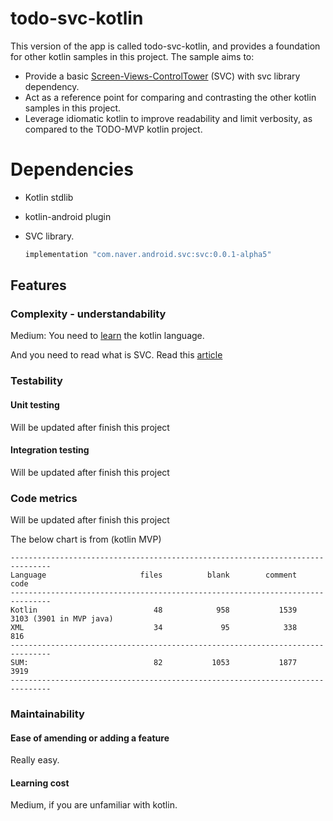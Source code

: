 # todo-svc-kotlin

This version of the app is called todo-svc-kotlin, and provides a foundation for other kotlin samples in this project. The sample aims to:

* Provide a basic [Screen-Views-ControlTower](https://medium.com/@bansooknam/svc-the-better-pattern-against-mvp-66e6d342a23f) (SVC) with svc library dependency.
* Act as a reference point for comparing and contrasting the other kotlin samples in this project.
* Leverage idiomatic kotlin to improve readability and limit verbosity, as compared to the TODO-MVP kotlin project.

# Dependencies
* Kotlin stdlib

* kotlin-android plugin

* SVC library. 

  ```groovy
  implementation "com.naver.android.svc:svc:0.0.1-alpha5"
  ```

  

## Features

### Complexity - understandability

Medium: You need to [learn](http://kotlinlang.org/docs/reference/) the kotlin language. 

And you need to read what is SVC. Read this [article](https://medium.com/@bansooknam/svc-the-better-pattern-against-mvp-66e6d342a23f)



### Testability

#### Unit testing

Will be updated after finish this project

#### Integration testing

Will be updated after finish this project

### Code metrics

Will be updated after finish this project

The below chart is from (kotlin MVP)

```
-------------------------------------------------------------------------------
Language                     files          blank        comment           code
-------------------------------------------------------------------------------
Kotlin                          48            958           1539           3103 (3901 in MVP java)
XML                             34             95            338            816
-------------------------------------------------------------------------------
SUM:                            82           1053           1877           3919
-------------------------------------------------------------------------------
```
### Maintainability

#### Ease of amending or adding a feature

Really easy.

#### Learning cost

Medium, if you are unfamiliar with kotlin.
